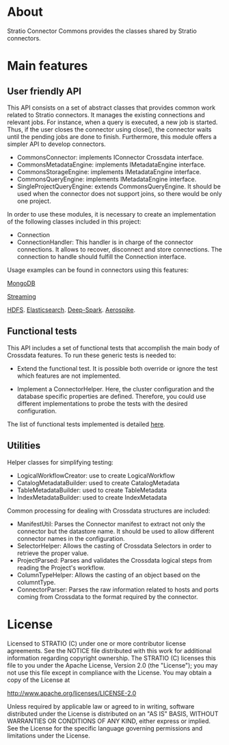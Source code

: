 # About #

Stratio Connector Commons provides the classes shared by Stratio connectors.

# Main features #

User friendly API
---------------------

This API consists on a set of abstract classes that provides common work related to Stratio connectors. It manages the existing connections and relevant  jobs. For instance, when a query is executed, a new job is started. Thus, if the user closes the connector using close(), the connector waits until the pending jobs are done to finish. Furthermore, this module offers a simpler API to develop connectors. 

 * CommonsConnector: implements IConnector Crossdata interface. 
 * CommonsMetadataEngine: implements IMetadataEngine interface.
 * CommonsStorageEngine: implements IMetadataEngine interface.
 * CommonsQueryEngine: implements IMetadataEngine interface.
 * SingleProjectQueryEngine: extends CommonsQueryEngine. It should be used when the connector does not support joins, so there would be only one project.


In order to use these modules, it is necessary to create an implementation of the following classes included in this project:

 * Connection
 * ConnectionHandler: This handler is in charge of the connector connections. It allows to recover, disconnect and store connections. The connection to handle should fulfill the Connection interface.

Usage examples can be found in connectors using this features: 

[MongoDB](https://github.com/Stratio/stratio-connector-mongodb)

[Streaming](https://github.com/Stratio/stratio-connector-streaming)

[HDFS](https://github.com/Stratio/stratio-connector-hdfs).
[Elasticsearch](https://github.com/Stratio/stratio-connector-elasticsearch).
[Deep-Spark](https://github.com/Stratio/stratio-connector-deep).
[Aerospike](https://github.com/Stratio/stratio-connector-aerospike).

Functional tests
---------------

This API includes a set of functional tests that accomplish the main body of Crossdata features. To run these generic tests is needed to: 

 * Extend the functional test. It is possible both override or ignore the test which features are not implemented. 

 * Implement a ConnectorHelper. Here, the cluster configuration and the database specific properties are defined. Therefore, you could use different implementations to probe the tests with the desired configuration.

The list of functional tests implemented is detailed [here](_doc/FunctionalTests.md).

Utilities
---------

Helper classes for simplifying testing:

 * LogicalWorkflowCreator: use to create LogicalWorkflow
 * CatalogMetadataBuilder: used to create CatalogMetadata
 * TableMetadataBuilder: used to create TableMetadata
 * IndexMetadataBuilder: used to create IndexMetadata


Common processing for dealing with Crossdata structures are included:

 * ManifestUtil: Parses the Connector manifest to extract not only the connector but the datastore name. It should be used to allow different connector names in the configuration. 
 * SelectorHelper: Allows the casting of Crossdata Selectors in order to retrieve the proper value.
 * ProjectParsed: Parses and validates the Crossdata logical steps from reading the Project's workflow. 
 * ColumnTypeHelper: Allows the casting of an object based on the columntType.
 * ConnectorParser: Parses the raw information related to hosts and ports coming from Crossdata to the format required by the connector.

# License #

Licensed to STRATIO (C) under one or more contributor license agreements.
See the NOTICE file distributed with this work for additional information
regarding copyright ownership.  The STRATIO (C) licenses this file
to you under the Apache License, Version 2.0 (the
"License"); you may not use this file except in compliance
with the License.  You may obtain a copy of the License at

  http://www.apache.org/licenses/LICENSE-2.0

Unless required by applicable law or agreed to in writing,
software distributed under the License is distributed on an
"AS IS" BASIS, WITHOUT WARRANTIES OR CONDITIONS OF ANY
KIND, either express or implied.  See the License for the
specific language governing permissions and limitations
under the License.






